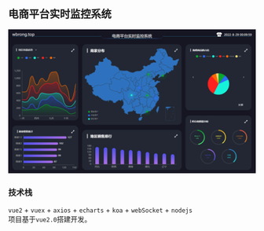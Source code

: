 ## 电商平台实时监控系统
![效果图](./visual/public/static/img/localhost_8999_.png)  

### 技术栈 
`vue2` + `vuex` + `axios` +  `echarts`  + `koa` + `webSocket` + `nodejs`   
项目基于`vue2.0`搭建开发。
